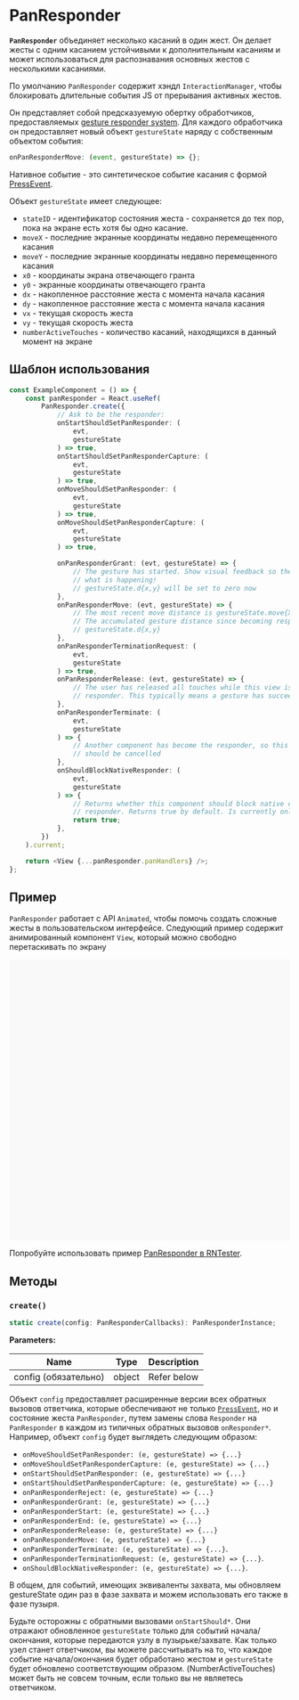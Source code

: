 # PanResponder

**`PanResponder`** объединяет несколько касаний в один жест. Он делает жесты с одним касанием устойчивыми к дополнительным касаниям и может использоваться для распознавания основных жестов с несколькими касаниями.

По умолчанию `PanResponder` содержит хэндл `InteractionManager`, чтобы блокировать длительные события JS от прерывания активных жестов.

Он представляет собой предсказуемую обертку обработчиков, предоставляемых [gesture responder system](gesture-responder-system.md). Для каждого обработчика он предоставляет новый объект `gestureState` наряду с собственным объектом события:

```ts
onPanResponderMove: (event, gestureState) => {};
```

Нативное событие - это синтетическое событие касания с формой [PressEvent](pressevent.md).

Объект `gestureState` имеет следующее:

-   `stateID` - идентификатор состояния жеста - сохраняется до тех пор, пока на экране есть хотя бы одно касание.
-   `moveX` - последние экранные координаты недавно перемещенного касания
-   `moveY` - последние экранные координаты недавно перемещенного касания
-   `x0` - координаты экрана отвечающего гранта
-   `y0` - экранные координаты отвечающего гранта
-   `dx` - накопленное расстояние жеста с момента начала касания
-   `dy` - накопленное расстояние жеста с момента начала касания
-   `vx` - текущая скорость жеста
-   `vy` - текущая скорость жеста
-   `numberActiveTouches` - количество касаний, находящихся в данный момент на экране

## Шаблон использования

```ts
const ExampleComponent = () => {
    const panResponder = React.useRef(
        PanResponder.create({
            // Ask to be the responder:
            onStartShouldSetPanResponder: (
                evt,
                gestureState
            ) => true,
            onStartShouldSetPanResponderCapture: (
                evt,
                gestureState
            ) => true,
            onMoveShouldSetPanResponder: (
                evt,
                gestureState
            ) => true,
            onMoveShouldSetPanResponderCapture: (
                evt,
                gestureState
            ) => true,

            onPanResponderGrant: (evt, gestureState) => {
                // The gesture has started. Show visual feedback so the user knows
                // what is happening!
                // gestureState.d{x,y} will be set to zero now
            },
            onPanResponderMove: (evt, gestureState) => {
                // The most recent move distance is gestureState.move{X,Y}
                // The accumulated gesture distance since becoming responder is
                // gestureState.d{x,y}
            },
            onPanResponderTerminationRequest: (
                evt,
                gestureState
            ) => true,
            onPanResponderRelease: (evt, gestureState) => {
                // The user has released all touches while this view is the
                // responder. This typically means a gesture has succeeded
            },
            onPanResponderTerminate: (
                evt,
                gestureState
            ) => {
                // Another component has become the responder, so this gesture
                // should be cancelled
            },
            onShouldBlockNativeResponder: (
                evt,
                gestureState
            ) => {
                // Returns whether this component should block native components from becoming the JS
                // responder. Returns true by default. Is currently only supported on android.
                return true;
            },
        })
    ).current;

    return <View {...panResponder.panHandlers} />;
};
```

## Пример

`PanResponder` работает с API `Animated`, чтобы помочь создать сложные жесты в пользовательском интерфейсе. Следующий пример содержит анимированный компонент `View`, который можно свободно перетаскивать по экрану

<div data-snack-id="@bndby/panresponder" data-snack-platform="web" data-snack-preview="true" data-snack-theme="light" style="overflow:hidden;background:#F9F9F9;border:1px solid var(--color-border);border-radius:4px;height:505px;width:100%"></div>

Попробуйте использовать пример [PanResponder в RNTester](https://github.com/facebook/react-native/blob/main/packages/rn-tester/js/examples/PanResponder/PanResponderExample.js).

## Методы

### `create()`

```ts
static create(config: PanResponderCallbacks): PanResponderInstance;
```

**Parameters:**

| Name                 | Type   | Description |
| -------------------- | ------ | ----------- |
| config (обязательно) | object | Refer below |

Объект `config` предоставляет расширенные версии всех обратных вызовов ответчика, которые обеспечивают не только [`PressEvent`](pressevent.md), но и состояние жеста `PanResponder`, путем замены слова `Responder` на `PanResponder` в каждом из типичных обратных вызовов `onResponder*`. Например, объект `config` будет выглядеть следующим образом:

-   `onMoveShouldSetPanResponder: (e, gestureState) => {...}`
-   `onMoveShouldSetPanResponderCapture: (e, gestureState) => {...}`
-   `onStartShouldSetPanResponder: (e, gestureState) => {...}`
-   `onStartShouldSetPanResponderCapture: (e, gestureState) => {...}`
-   `onPanResponderReject: (e, gestureState) => {...}`
-   `onPanResponderGrant: (e, gestureState) => {...}`
-   `onPanResponderStart: (e, gestureState) => {...}`
-   `onPanResponderEnd: (e, gestureState) => {...}`
-   `onPanResponderRelease: (e, gestureState) => {...}`
-   `onPanResponderMove: (e, gestureState) => {...}`
-   `onPanResponderTerminate: (e, gestureState) => {...}`.
-   `onPanResponderTerminationRequest: (e, gestureState) => {...}`.
-   `onShouldBlockNativeResponder: (e, gestureState) => {...}`.

В общем, для событий, имеющих эквиваленты захвата, мы обновляем gestureState один раз в фазе захвата и можем использовать его также в фазе пузыря.

Будьте осторожны с обратными вызовами `onStartShould*`. Они отражают обновленное `gestureState` только для событий начала/окончания, которые передаются узлу в пузырьке/захвате. Как только узел станет ответчиком, вы можете рассчитывать на то, что каждое событие начала/окончания будет обработано жестом и `gestureState` будет обновлено соответствующим образом. (NumberActiveTouches) может быть не совсем точным, если только вы не являетесь ответчиком.
